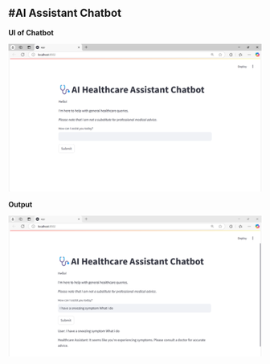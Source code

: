 #AI Assistant Chatbot
---
**UI of Chatbot**

![Chatbot Image](./First%20sc.png)

**Output**

![Chatbot Image](./sc%202.png)

